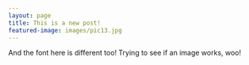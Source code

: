 ```yaml
---
layout: page
title: This is a new post!
featured-image: images/pic13.jpg
---
```

And the font here is different too!  Trying to see if an image works, woo!
